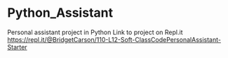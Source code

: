 # Python_Assistant
Personal assistant project in Python
Link to project on Repl.it
https://repl.it/@BridgetCarson/110-L12-Soft-ClassCodePersonalAssistant-Starter

